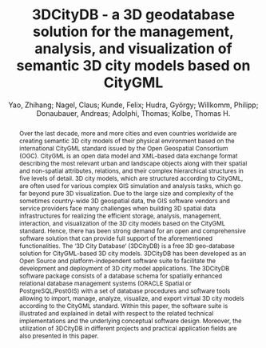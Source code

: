 ---
layout: technique
title: "3DCityDB - a 3D geodatabase solution for the management, analysis, and visualization of semantic 3D city models based on CityGML"
system_type: "False"
technique: "False"
design_study: "False"
evaluation: "False"
data: "True"
analysis: "False"
generation: "False"
curation_and_transformation: "False"
management: "True"
modeling: "False"
urban_analysis: "False"
visualization: "True"
sunlight_access: "True"
wind_ventilation: "False"
view_impact: "False"
energy: "False"
damage_and_disaster_management: "False"
climate: "False"
sound: "False"
property_cadastre: "False"
others: "False"
lookup: "False"
browse: "False"
locate: "False"
explore: "True"
identify: "True"
compare: "True"
summarize: "False"
distribution: "True"
trends: "False"
outliers: "False"
extremes: "False"
features: "True"
target_discovery: "True"
target_access: "True"
spatial_relation: "True"
buildings: "True"
streets: "True"
nature: "False"
uniform_discretization: "True"
structural_subdivision: "True"
univariate: "True"
multivariate: "False"
volumetric: "False"
temporal: "False"
sensing: "False"
statistical: "False"
simulation_based: "True"
learning_based: "False"
surveyed: "False"
site: "True"
block: "True"
multi_block: "True"
city: "True"
va_wo_model: "False"
post_model: "False"
model_integrated: "False"
assisted_models: "False"
overlay: "True"
embedded: "False"
linked: "True"
temporal_jx: "False"
spatial_jx: "False"
filter: "True"
aggregate: "True"
embed: "True"
glyphs: "False"
bar_charts: "True"
scatterplots: "False"
matrix: "False"
parallel_coordinates: "False"
map_2d: "False"
map_3d: "True"
walking: "False"
steering: "False"
selection_based: "False"
manipulation_based: "True"
distortion: "False"
ghosting: "False"
culling: "False"
birds_view: "False"
multi_view: "False"
assisted_steering: "False"
other: "False"
vr_cave: "False"
ar: "False"
desktop: "True"
mobile: "False"
case_study: "True"
user_study: "False"
statistical_evaluation: "False"
expert_interviews: "False"
key: "EWCNJQAP"
item_type: "journalArticle"
publication_year: "2018"
author: "Yao, Zhihang; Nagel, Claus; Kunde, Felix; Hudra, György; Willkomm, Philipp; Donaubauer, Andreas; Adolphi, Thomas; Kolbe, Thomas H."
publication_title: "Open Geospatial Data, Software and Standards"
isbn: "nan"
issn: "2363-7501"
doi: "10.1186/s40965-018-0046-7"
url_paper: "https://opengeospatialdata.springeropen.com/articles/10.1186/s40965-018-0046-7"
abstract_note: "nan"
date_added: "2023-01-30 00:37:30"
date_modified: "2023-01-30 00:37:30"
access_date: "2023-01-30 00:37:30"
pages: "5"
num_pages: "nan"
issue: "1"
volume: "3.0"
number_of_volumes: "nan"
journal_abbreviation: "Open geospatial data, softw. stand."
short_title: "nan"
series: "nan"
series_number: "nan"
series_text: "nan"
series_title: "nan"
publisher: "nan"
place: "nan"
language: "en"
rights: "nan"
type: "nan"
archive: "nan"
archive_location: "nan"
library_catalog: "DOI.org (Crossref)"
call_number: "nan"
extra: "nan"
notes: "nan"
link_attachments: "nan"
manual_tags: "nan"
automatic_tags: "nan"
editor: "nan"
series_editor: "nan"
translator: "nan"
contributor: "nan"
attorney_agent: "nan"
book_author: "nan"
cast_member: "nan"
commenter: "nan"
composer: "nan"
cosponsor: "nan"
counsel: "nan"
interviewer: "nan"
producer: "nan"
recipient: "nan"
reviewed_author: "nan"
scriptwriter: "nan"
words_by: "nan"
guest: "nan"
number: "nan"
edition: "nan"
running_time: "nan"
scale: "nan"
medium: "nan"
artwork_size: "nan"
filing_date: "nan"
application_number: "nan"
assignee: "nan"
issuing_authority: "nan"
country: "nan"
meeting_name: "nan"
conference_name: "nan"
court: "nan"
references: "nan"
reporter: "nan"
legal_status: "nan"
priority_numbers: "nan"
programming_language: "nan"
version: "nan"
system: "nan"
code: "nan"
code_number: "nan"
section: "nan"
session: "nan"
committee: "nan"
history: "nan"
legislative_body: "nan"
abstract: "Over the last decade, more and more cities and even countries worldwide are creating semantic 3D city models of their physical environment based on the international CityGML standard issued by the Open Geospatial Consortium (OGC). CityGML is an open data model and XML-based data exchange format describing the most relevant urban and landscape objects along with their spatial and non-spatial attributes, relations, and their complex hierarchical structures in five levels of detail. 3D city models, which are structured according to CityGML, are often used for various complex GIS simulation and analysis tasks, which go far beyond pure 3D visualization. Due to the large size and complexity of the sometimes country-wide 3D geospatial data, the GIS software vendors and service providers face many challenges when building 3D spatial data infrastructures for realizing the efficient storage, analysis, management, interaction, and visualization of the 3D city models based on the CityGML standard. Hence, there has been strong demand for an open and comprehensive software solution that can provide full support of the aforementioned functionalities. The ‘3D City Database’ (3DCityDB) is a free 3D geo-database solution for CityGML-based 3D city models. 3DCityDB has been developed as an Open Source and platform-independent software suite to facilitate the development and deployment of 3D city model applications. The 3DCityDB software package consists of a database schema for spatially enhanced relational database management systems (ORACLE Spatial or PostgreSQL/PostGIS) with a set of database procedures and software tools allowing to import, manage, analyze, visualize, and export virtual 3D city models according to the CityGML standard. Within this paper, the software suite is illustrated and explained in detail with respect to the related technical implementations and the underlying conceptual software design. Moreover, the utilization of 3DCityDB in different projects and practical application fields are also presented in this paper."
---